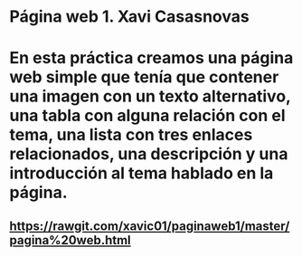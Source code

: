 # Página web 1. Xavi Casasnovas
# En esta práctica creamos una página web simple que tenía que contener una imagen con un texto alternativo, una tabla con alguna relación con el tema, una lista con tres enlaces relacionados, una descripción y una introducción al tema hablado en la página.
## https://rawgit.com/xavic01/paginaweb1/master/pagina%20web.html
